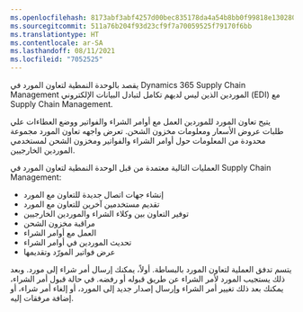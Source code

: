 ```yaml
---
ms.openlocfilehash: 8173abf3abf4257d00bec835178da4a54b8bb0f99818e13028011297cc829cf1
ms.sourcegitcommit: 511a76b204f93d23cf9f7a70059525f79170f6bb
ms.translationtype: HT
ms.contentlocale: ar-SA
ms.lasthandoff: 08/11/2021
ms.locfileid: "7052525"
---
```

يقصد بالوحدة النمطية لتعاون المورد في Dynamics 365 Supply Chain Management الموردين الذين ليس لديهم تكامل لتبادل البيانات الإلكتروني (EDI) مع Supply Chain Management.


يتيح تعاون المورد للموردين العمل مع أوامر الشراء والفواتير ووضع العطاءات علي طلبات عروض الأسعار ومعلومات مخزون الشحن. تعرض واجهه تعاون المورد مجموعة محدودة من المعلومات حول أوامر الشراء والفواتير ومخزون الشحن لمستخدمي الموردين الخارجيين.

العمليات التالية معتمدة من قبل الوحدة النمطية لتعاون المورد في Supply Chain Management:

-   إنشاء جهات اتصال جديدة للتعاون مع المورد
-   تقديم مستخدمين آخرين للتعاون مع المورد
-   توفير التعاون بين وكلاء الشراء والموردين الخارجيين
-   مراقبة مخزون الشحن
-   العمل مع أوامر الشراء
-   تحديث الموردين في أوامر الشراء
-   عرض فواتير المورّد وتقديمها

يتسم تدفق العملية لتعاون المورد بالبساطة. أولاً، يمكنك إرسال أمر شراء إلى مورد. وبعد ذلك يستجيب المورد لأمر الشراء عن طريق قبوله أو رفضه. في حالة قبول أمر الشراء، يمكنك بعد ذلك تغيير أمر الشراء وإرسال إصدار جديد إلى المورد، أو إلغاء أمر شراء، أو إضافة مرفقات إليه.

